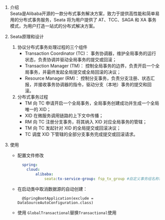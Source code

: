 1.  介绍  
    Seata是Alibaba开源的一款分布式事务解决方案，致力于提供高性能和简单易用的分布式事务服务，Seata 将为用户提供了 AT、TCC、SAGA 和 XA 事务模式，为用户打造一站式的分布式解决方案。
    
2.  Seata原理和设计  
    1.  协议分布式事务处理过程的三个组件  
        * Transaction Coordinator (TC)： 事务协调器，维护全局事务的运行状态，负责协调并驱动全局事务的提交或回滚；  
        * Transaction Manager (TM)： 控制全局事务的边界，负责开启一个全局事务，并最终发起全局提交或全局回滚的决议；  
        * Resource Manager (RM)： 控制分支事务，负责分支注册、状态汇报，并接收事务协调器的指令，驱动分支（本地）事务的提交和回滚。
    2.  分布式事务过程  
        *  TM 向 TC 申请开启一个全局事务，全局事务创建成功并生成一个全局唯一的 XID；
        *  XID 在微服务调用链路的上下文中传播；
        *  RM 向 TC 注册分支事务，将其纳入 XID 对应全局事务的管辖；
        *  TM 向 TC 发起针对 XID 的全局提交或回滚决议；
        *  TC 调度 XID 下管辖的全部分支事务完成提交或回滚请求。
    
3. 使用  
    * 配置文件修改
        ```yml
          spring:
            cloud:
                alibaba:
                    seata:tx-service-group: fsp_tx_group #自定义事务组名称需要与seata-server中的对应
        ```
      
    *  在启动类中取消数据源的自动创建：  
        ``` 
          @SpringBootApplication(exclude = DataSourceAutoConfiguration.class) 
        ```
    *  使用 `GlobalTransactional`替换`Transactional`使用  
    
